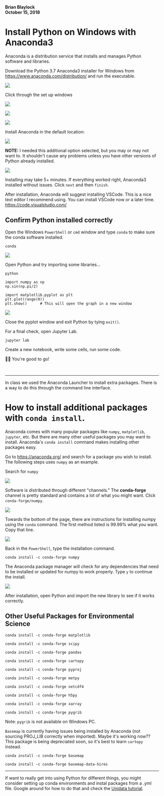 **Brian Blaylock**  
**October 15, 2018**


# Install Python on Windows with Anaconda3
Anaconda is a distribution service that installs and manages Python software and libraries.

Download the Python 3.7 Anaconda3 installer for Windows from https://www.anaconda.com/distribution/ and run the executable.

![](./images/step1.png)

Click through the set up windows

![](./images/step2.png)

![](./images/step3.png)

![](./images/step4.png)

 Install Anaconda in the default location:

![](./images/step5.png)

**NOTE:** I needed this additional option selected, but you may or may not want to. It shouldn't cause any problems unless you have other versions of Python already installed.

![](./images/step6.png)

 Installing may take 5+ minutes. If everything worked right, Anaconda3 installed without issues. Click `next` and then `finish`.

After installation, Anaconda will suggest installing VSCode. This is a nice text editor I recommend using. You can install VSCode now or a later time. https://code.visualstudio.com/

## Confirm Python installed correctly

Open the Windows `PowerShell` or `cmd` window and type `conda` to make sure the conda software installed.

    conda

![](./images/step8.png)

Open Python and try importing some libraries...

    python
<!---->
    import numpy as np
    np.sin(np.pi/2)

    import matplotlib.pyplot as plt
    plt.plot(range(0))
    plt.show()      # This will open the graph in a new window

![](./images/step9.png)

Close the pyplot window and exit Python by tying `exit()`.

For a final check, open Jupyter Lab.

    jupyter lab

 Create a new notebook, write some cells, run some code. 

 👍🏻 You're good to go!

<br>

---
In class we used the Anaconda Launcher to install extra packages. There is a way to do this through the command line interface. 
# How to install additional packages with `conda install`.

Anaconda comes with many popular packages like `numpy`, `matplotlib`, `jupyter`, etc. But there are many other useful packages you may want to install. Anaconda's `conda install` command makes installing other packages easy. 

Go to https://anaconda.org/ and search for a package you wish to install. The following steps uses `numpy` as an example.

Search for `numpy`

![](./images/step10.png)

Software is distributed through different "channels." The **conda-forge** channel is pretty standard and contains a lot of what you might want. Click `conda-forge/numpy`.

![](./images/step11.png)

Towards the bottom of the page, there are instructions for installing numpy using the `conda` command. The first method listed is 99.99% what you want. Copy that line.

![](./images/step12.png)

Back in the `PowerShell`, type the installation command. 

    conda install -c conda-forge numpy

The Anaconda package manager will check for any dependencies that need to be installed or updated for numpy to work properly. Type `y` to continue the install.

![](./images/step13.png)

After installation, open Python and import the new library to see if it works correctly.


## Other Useful Packages for Environmental Science

    conda install -c conda-forge matplotlib
<!---->
    conda install -c conda-forge scipy
<!---->
    conda install -c conda-forge pandas
<!---->
    conda install -c conda-forge cartopy
<!---->
    conda install -c conda-forge pyproj
<!---->
    conda install -c conda-forge metpy
<!---->
    conda install -c conda-forge netcdf4
<!---->
    conda install -c conda-forge h5py
<!---->
    conda install -c conda-forge xarray
<!---->
    conda install -c conda-forge pygrib

Note: `pygrib` is not available on Windows PC.


`Basemap` is currently having issues being installed by Anaconda (not sourcing PROJ_LIB correctly when imported). Maybe it's working now?? This package is being depreciated soon, so it's best to learn `cartopy` instead.
<!---->
    conda install -c conda-forge basemap
<!---->
    conda install -c conda-forge basemap-data-hires

---

If want to really get into using Python for different things, you might consider setting up conda environments and instal packages from a .yml file. Google around for how to do that and check the [Unidata tutorial](https://github.com/Unidata/unidata-users-workshop).